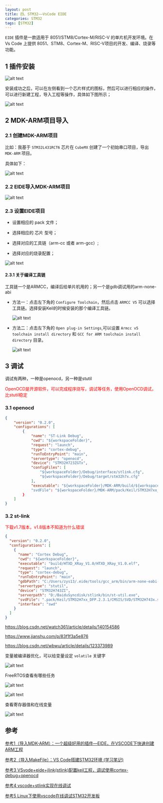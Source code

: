 ```yaml
---
layout: post
title: 四、STM32——VsCode EIDE
categories: STM32
tags: [STM32]
---
```


`EIDE` 插件是一款适用于 8051/STM8/Cortex-M/RISC-V 的单片机开发环境。在 Vs Code 上提供 8051、STM8、Cortex-M、RISC-V项目的开发、编译、烧录等功能。

## 1 插件安装

![alt text](/assets/ST/04_EIDE/image/image.png)

安装成功之后，可以在左侧看到一个芯片样式的图标，然后可以进行相应的操作，可以进行新建工程，导入工程等操作，具体如下图所示；

![alt text](/assets/ST/04_EIDE/image/image-1.png)


## 2 MDK-ARM项目导入

### 2.1 创建MDK-ARM项目

比如：我基于 `STM32L431RCT6` 芯片在 `CubeMX` 创建了一个初始串口项目，导出 `MDK-ARM` 项目。

具体如下：

![alt text](/assets/ST/04_EIDE/image/image-2.png)

### 2.2 EIDE导入MDK-ARM项目

![alt text](/assets/ST/04_EIDE/image/image-3.png)

### 2.3 设置EIDE项目

- 设置相应的 pack 文件；

- 选择相应的 芯片 型号；

- 选择对应的工具链（arm-cc 或者 arm-gcc）;

- 选择对应的烧录配置；

![alt text](/assets/ST/04_EIDE/image/image-4.png)

#### 2.3.1 关于编译工具链

工具链一个是ARMCC，编译后给单片机用的；另一个是gdb调试用的arm-none-abi

- 方法一：点击左下角的 `Configure Toolchain`，然后点击 `ARMCC V5` 可以选择工具链。选择安装Keil的时候安装的那个编译工具链。

    ![alt text](/assets/ST/04_EIDE/image/image-5.png)

- 方法二：点击左下角的 `Open plug-in Settings`,可以设置 `Armcc v5 toolchain install directory` 和 `GCC for ARM toolchain install directory` 目录。
    
    ![alt text](/assets/ST/04_EIDE/image/image-7.png)

## 3 调试

调试有两种，一种是openocd，另一种是stutil

<font color="red">OpenOCD是开源软件，可以完成程序烧写，调试等任务，使用OpenOCD调试，比stutil稳定</font>

### 3.1 openocd

```json
{
    "version": "0.2.0",
    "configurations": [
        {
            "name": "ST-Link Debug",
            "cwd": "${workspaceFolder}",
            "request": "launch",
            "type": "cortex-debug",
            "runToEntryPoint": "main",
            "servertype": "openocd",
            "device": "STM32H723ZGTx",
            "configFiles": [
                "${workspaceFolder}/Debug/interface/stlink.cfg",
                "${workspaceFolder}/Debug/target/stm32h7x.cfg"
            ],
            "executable": "${workspaceFolder}/MDK-ARM/build/${workspaceFolderBasename}/${workspaceFolderBasename}.elf",  /* ${workspaceFolderBasename}就是项目名称 */
            "svdFile": "${workspaceFolder}/MDK-ARM/pack/Keil/STM32H7xx_DFP.4.0.0/CMSIS/SVD/STM32H723.svd"
        }
    ]
}
```

### 3.2 st-link

<font color="red">下载v1.7版本，v1.8版本不知道为什么错误</font>

```json
{
  "version": "0.2.0",
  "configurations": [
    {
      "name": "Cortex Debug",
      "cwd": "${workspaceFolder}",
      "executable": "build/HTXD_XRay_V1.0/HTXD_XRay_V1.0.elf",
      "request": "launch",
      "type": "cortex-debug",
      "runToEntryPoint": "main",
      "gdbPath": "C:/Users/zys13/.eide/tools/gcc_arm/bin/arm-none-eabi-gdb.exe",
      "servertype": "stutil",
      "device": "STM32H743ZI",
      "serverpath": "D:/BaiduSyncdisk/stlink/bin/st-util.exe",
      "svdFile": ".pack/Keil/STM32H7xx_DFP.2.3.1/CMSIS/SVD/STM32H743x.svd",
      "interface": "swd"
    }
  ]
}
```

https://blog.csdn.net/watch361/article/details/140154586

https://www.jianshu.com/p/83f1f3a5e876

https://blog.csdn.net/wbwu/article/details/123373989

变量被编译器优化，可以给变量设定 `volatile` 关键字

![alt text](/assets/ST/04_EIDE/image/image-6.png)

FreeRTOS查看有哪些任务


![alt text](/assets/ST/04_EIDE/image/image-9.png)

![alt text](/assets/ST/04_EIDE/image/image-11.png)


查看寄存器值和在线变量

![alt text](/assets/ST/04_EIDE/image/image-10.png)

## 参考

[参考1（导入MDK-ARM）：一个超级好用的插件—EIDE，在VSCODE下快速创建ARM工程](https://blog.csdn.net/u010632165/article/details/119067457)

[参考2（导入MakeFile）：VS Code搭建STM32环境 (学习笔记)](https://blog.csdn.net/2301_77493106/article/details/135047285)

[参考3 VSvode+eide+jlink(stlink)配置keil工程，调试使用cortex-debug+openocd](https://blog.csdn.net/watch361/article/details/140154586)

[参考4 vscode+stlink实现在线调试](https://www.jianshu.com/p/83f1f3a5e876)

[参考5 Linux下使用vscode在线调试STM32开发板](https://blog.csdn.net/wbwu/article/details/123373989)